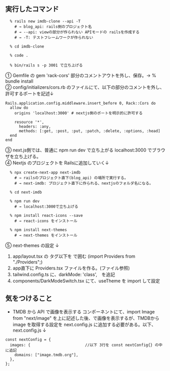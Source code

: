 ## 実行したコマンド
```
  % rails new imdb-clone --api -T
    # → blog_api: rails側のプロジェクト名
    # → --api: viewの部分が作られない APIモードの railsを作成する
    # → -T: テストフレームワークが作られない

  % cd imdb-clone

  % code .

  % bin/rails s -p 3001 で立ち上げる
```
① Gemfile の gem 'rack-cors' 部分のコメントアウトを外し、保存。→ % bundle install  
② config/initializers/cors.rb のファイルにて、以下の部分のコメントを外し、許可するポートを記述↓  
```
Rails.application.config.middleware.insert_before 0, Rack::Cors do
  allow do
    origins 'localhost:3000' # nextjs側のポートを明示的に許可する

    resource '*',
      headers: :any,
      methods: [:get, :post, :put, :patch, :delete, :options, :head]
  end
end
```
③ next.js側では、普通に npm run dev で立ち上がる localhost:3000 でブラウザを立ち上げる。  
④ Nextjs のプロジェクトを Railsに追加していく↓  
```
  % npx create-next-app next-imdb
    # → railsのプロジェクト直下(blog_api) の場所で実行する。
    # → next-imdb: プロジェクト直下に作られる、nextjsのフォルダ名になる。

  % cd next-imdb

  % npm run dev
    # → localhost:3000で立ち上げる

  % npm install react-icons --save
    # → react-icons をインストール

  % npm install next-themes
    # → next-themes をインストール
```
⑤ next-themes の設定 ↓  
1. app/layout.tsx の <body>タグ以下を <Providers>で囲む (import Providers from "./Providers";)  
2. app直下に Providers.tsx ファイルを作る。(ファイル参照)
3. tailwind.config.ts に、darkMode: 'class',　を追記
4. components/DarkModeSwitch.tsx にて、useTheme を import して設定


## 気をつけること
- TMDB から API で画像を表示する <Card/>コンポーネントにて、import Image from "next/image" を上に記述した後、<Image></Image>で画像を表示するが、TMDBから image を取得する設定を next.config.js に追加する必要がある。以下、next.config.js ↓  
```
const nextConfig = {
  images: {                        //以下 3行を const nextConfig{} の中に追記
    domains: ["image.tmdb.org"],
  },
};
```